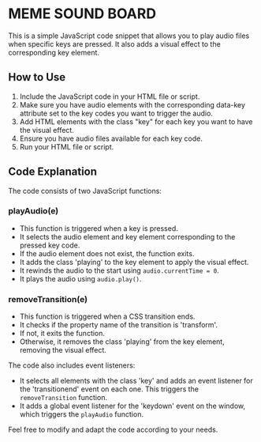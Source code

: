 # MEME SOUND BOARD

This is a simple JavaScript code snippet that allows you to play audio files when specific keys are pressed. It also adds a visual effect to the corresponding key element.

## How to Use

1. Include the JavaScript code in your HTML file or script.
2. Make sure you have audio elements with the corresponding data-key attribute set to the key codes you want to trigger the audio.
3. Add HTML elements with the class "key" for each key you want to have the visual effect.
4. Ensure you have audio files available for each key code.
5. Run your HTML file or script.

## Code Explanation

The code consists of two JavaScript functions:

### playAudio(e)

- This function is triggered when a key is pressed.
- It selects the audio element and key element corresponding to the pressed key code.
- If the audio element does not exist, the function exits.
- It adds the class 'playing' to the key element to apply the visual effect.
- It rewinds the audio to the start using `audio.currentTime = 0`.
- It plays the audio using `audio.play()`.

### removeTransition(e)

- This function is triggered when a CSS transition ends.
- It checks if the property name of the transition is 'transform'.
- If not, it exits the function.
- Otherwise, it removes the class 'playing' from the key element, removing the visual effect.

The code also includes event listeners:

- It selects all elements with the class 'key' and adds an event listener for the 'transitionend' event on each one. This triggers the `removeTransition` function.
- It adds a global event listener for the 'keydown' event on the window, which triggers the `playAudio` function.

Feel free to modify and adapt the code according to your needs.
